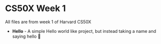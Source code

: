 # CS50X Week 1

All files are from week 1 of Harvard CS50X

- **Hello** - A simple Hello world like project, but instead taking a name and saying hello 👋